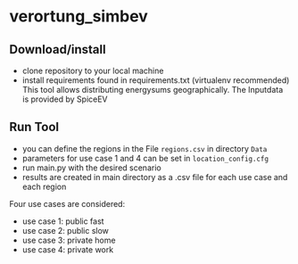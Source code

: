 # verortung_simbev

## Download/install
- clone repository to your local machine
- install requirements found in requirements.txt (virtualenv recommended)
This tool allows distributing energysums geographically. The Inputdata is provided by SpiceEV

## Run Tool
- you can define the regions in the File `regions.csv` in directory `Data`
- parameters for use case 1 and 4 can be set in `location_config.cfg`
- run main.py with the desired scenario
- results are created in main directory as a .csv file for each use case and each region

Four use cases are considered: 
- use case 1: public fast
- use case 2: public slow
- use case 3: private home
- use case 4: private work

